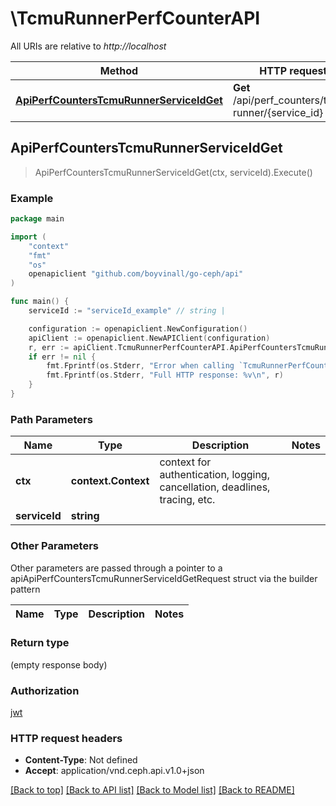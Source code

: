 # \TcmuRunnerPerfCounterAPI

All URIs are relative to *http://localhost*

Method | HTTP request | Description
------------- | ------------- | -------------
[**ApiPerfCountersTcmuRunnerServiceIdGet**](TcmuRunnerPerfCounterAPI.md#ApiPerfCountersTcmuRunnerServiceIdGet) | **Get** /api/perf_counters/tcmu-runner/{service_id} | 



## ApiPerfCountersTcmuRunnerServiceIdGet

> ApiPerfCountersTcmuRunnerServiceIdGet(ctx, serviceId).Execute()



### Example

```go
package main

import (
	"context"
	"fmt"
	"os"
	openapiclient "github.com/boyvinall/go-ceph/api"
)

func main() {
	serviceId := "serviceId_example" // string | 

	configuration := openapiclient.NewConfiguration()
	apiClient := openapiclient.NewAPIClient(configuration)
	r, err := apiClient.TcmuRunnerPerfCounterAPI.ApiPerfCountersTcmuRunnerServiceIdGet(context.Background(), serviceId).Execute()
	if err != nil {
		fmt.Fprintf(os.Stderr, "Error when calling `TcmuRunnerPerfCounterAPI.ApiPerfCountersTcmuRunnerServiceIdGet``: %v\n", err)
		fmt.Fprintf(os.Stderr, "Full HTTP response: %v\n", r)
	}
}
```

### Path Parameters


Name | Type | Description  | Notes
------------- | ------------- | ------------- | -------------
**ctx** | **context.Context** | context for authentication, logging, cancellation, deadlines, tracing, etc.
**serviceId** | **string** |  | 

### Other Parameters

Other parameters are passed through a pointer to a apiApiPerfCountersTcmuRunnerServiceIdGetRequest struct via the builder pattern


Name | Type | Description  | Notes
------------- | ------------- | ------------- | -------------


### Return type

 (empty response body)

### Authorization

[jwt](../README.md#jwt)

### HTTP request headers

- **Content-Type**: Not defined
- **Accept**: application/vnd.ceph.api.v1.0+json

[[Back to top]](#) [[Back to API list]](../README.md#documentation-for-api-endpoints)
[[Back to Model list]](../README.md#documentation-for-models)
[[Back to README]](../README.md)

